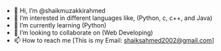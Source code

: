 - 👋 Hi, I’m @shaikmuzakkirahmed
- 👀 I’m interested in different languages like, (Python, c, c++, and Java)
- 🌱 I’m currently learning (Python)
- 💞️ I’m looking to collaborate on (Web Developing)
- 📫 How to reach me [This is my Email: shaiksahmed2002@gmail.com]

<!---
shaikmuzakkirahmed/shaikmuzakkirahmed is a ✨ special ✨ repository because its `README.md` (this file) appears on your GitHub profile.
You can click the Preview link to take a look at your changes.
--->

